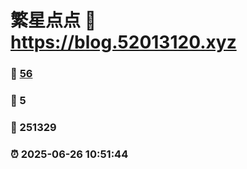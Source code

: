 # 繁星点点 :link: https://blog.52013120.xyz 
### :page_facing_up: [56](https://blog.52013120.xyz/tag.html) 
### :speech_balloon: 5 
### :hibiscus: 251329 
### :alarm_clock: 2025-06-26 10:51:44 

